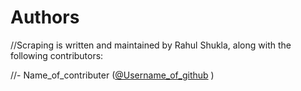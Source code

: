 Authors
=======

//Scraping is written and maintained by Rahul Shukla, along with the following contributors:

//- Name_of_contributer ([@Username_of_github](Git_link_of_contributer) )
